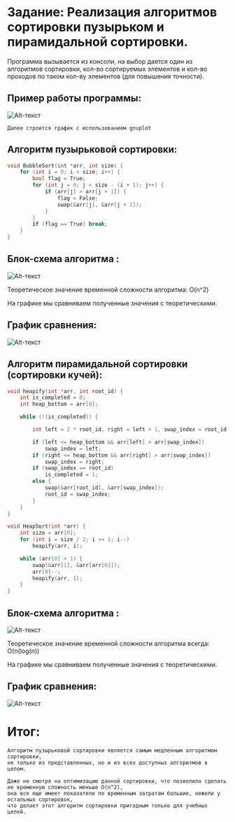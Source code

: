# Задание: Реализация алгоритмов сортировки пузырьком и пирамидальной сортировки.

Программа вызывается из консоли, на выбор дается один из алгоритмов сортировки, кол-во сортируемых элементов и кол-во проходов по таком кол-ву элементов (для повышения точности).
## Пример работы программы: 

![Alt-текст](https://github.com/Kobanoss/bubble-heap_sort/blob/main/term.png)

    Далее строится график с использованием gnuplot



## Алгоритм пузырьковой сортировки:

``` C
void BubbleSort(int *arr, int size) {
    for (int i = 0; i < size; i++) {
        bool flag = True;
        for (int j = 0; j < size - (i + 1); j++) {
            if (arr[j] > arr[j + 1]) {
                flag = False;
                swap(&arr[j], &arr[j + 1]);
            }
        }
        if (flag == True) break;
    }
}
```
## Блок-схема алгоритма :
![Alt-текст](https://github.com/Kobanoss/bubble-heap_sort/blob/main/algo_bubble.png)

Теоретическое значение временной сложности алгоритма: O(n^2)

На графике мы сравниваем полученные значения с теоретическими.
## График сравнения:
![Alt-текст](https://github.com/Kobanoss/bubble-heap_sort/blob/main/bubble.png)



## Алгоритм пирамидальной сортировки (сортировки кучей):

``` C
void heapify(int *arr, int root_id) {
    int is_completed = 0;
    int heap_bottom = arr[0];

    while (!(is_completed)) {

        int left = 2 * root_id, right = left + 1, swap_index = root_id;

        if (left <= heap_bottom && arr[left] > arr[swap_index])
            swap_index = left;
        if (right <= heap_bottom && arr[right] > arr[swap_index])
            swap_index = right;
        if (swap_index == root_id)
            is_completed = 1;
        else {
            swap(&arr[root_id], &arr[swap_index]);
            root_id = swap_index;
        }
    }
}

void HeapSort(int *arr) {
    int size = arr[0];
    for (int i = size / 2; i >= 1; i--)
        heapify(arr, i);

    while (arr[0] > 1) {
        swap(&arr[1], &arr[arr[0]]);
        arr[0]--;
        heapify(arr, 1);
    }
}
```
## Блок-схема алгоритма :
![Alt-текст](https://github.com/Kobanoss/bubble-heap_sort/blob/main/algo_heap.png)

Теоретическое значение временной сложности алгоритма всегда: O(n(log(n))

На графике мы сравниваем полученные значения с теоретическими.
## График сравнения:
![Alt-текст](https://github.com/Kobanoss/bubble-heap_sort/blob/main/heap.png)

# Итог: 
    Алгоритм пузырьковой сортировки является самым медленным алгоритмом сортировки, 
    не только из представленных, но и из всех доступных алгоритмов в целом.
            
    Даже не смотря на оптимизацию данной сортировки, что позволило сделать ее временную сложность меньше O(n^2), 
    она все еще имеет показатели по временным затратам большие, нежели у остальных сортировок, 
    что делает этот алгоритм сортировки пригодным только для учебных целей.

